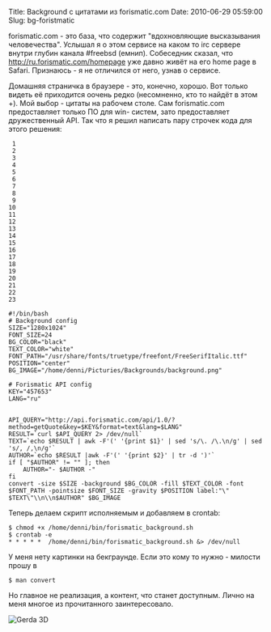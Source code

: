 Title: Background с цитатами из forismatic.com
Date: 2010-06-29 05:59:00
Slug: bg-foristmatic


forismatic.com - это база, что содержит "вдохновляющие высказывания
человечества". Услышал я о этом сервисе на каком то irc сервере внутри глубин
канала #freebsd (емнип). Собеседник сказал, что
http://ru.forismatic.com/homepage уже давно живёт на его home page в Safari.
Признаюсь - я не отличился от него, узнав о сервисе.

Домашняя страничка в браузере - это, конечно, хорошо. Вот только видеть её
приходится оочень редко (несомненно, кто то найдёт в этом +). Мой выбор -
цитаты на рабочем столе. Сам forismatic.com предоставляет только ПО для win-
систем, зато предоставляет дружественный API. Так что я решил написать пару
строчек кода для этого решения:

    
     1
     2
     3
     4
     5
     6
     7
     8
     9
    10
    11
    12
    13
    14
    15
    16
    17
    18
    19
    20
    21
    22
    23
    
    #!/bin/bash
    # Background config
    SIZE="1280x1024"
    FONT_SIZE=24
    BG_COLOR="black"
    TEXT_COLOR="white"
    FONT_PATH="/usr/share/fonts/truetype/freefont/FreeSerifItalic.ttf"
    POSITION="center"
    BG_IMAGE="/home/denni/Picturies/Backgrounds/background.png"
    
    # Forismatic API config
    KEY="457653"
    LANG="ru"
    
    
    API_QUERY="http://api.forismatic.com/api/1.0/?method=getQuote&key=$KEY&format=text&lang=$LANG"
    RESULT=`curl $API_QUERY 2> /dev/null`
    TEXT=`echo $RESULT | awk -F'(' '{print $1}' | sed 's/\. /\.\n/g' | sed 's/, /,\n/g'`
    AUTHOR=`echo $RESULT |awk -F'(' '{print $2}' | tr -d ')'`
    if [ "$AUTHOR" != "" ]; then
        AUTHOR="- $AUTHOR -"
    fi
    convert -size $SIZE -background $BG_COLOR -fill $TEXT_COLOR -font $FONT_PATH -pointsize $FONT_SIZE -gravity $POSITION label:"\" $TEXT\"\\n\\n$AUTHOR" $BG_IMAGE
    

Теперь делаем скрипт исполняемым и добавляем в crontab:

    
    $ chmod +x /home/denni/bin/forismatic_background.sh
    $ crontab -e
    * * * * *  /home/denni/bin/forismatic_background.sh &> /dev/null
    

У меня нету картинки на бекграунде. Если это кому то нужно - милости прошу в

    
    $ man convert
    

Но главное не реализация, а контент, что станет доступным. Лично на меня
многое из прочитанного заинтересовало.

![Gerda 3D](http://yavorovych.com/images/bg-foristmatic/bg.png)

